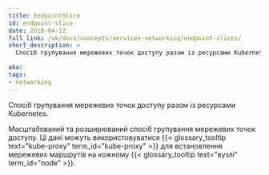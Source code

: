 ```yaml
---
title: EndpointSlice
id: endpoint-slice
date: 2018-04-12
full_link: /uk/docs/concepts/services-networking/endpoint-slices/
short_description: >
  Спосіб групування мережевих точок доступу разом із ресурсами Kubernetes.

aka:
tags:
- networking
---
```


Спосіб групування мережевих точок доступу разом із ресурсами Kubernetes.

<!--more-->

Масштабований та розширюваний спосіб групування мережевих точок доступу. Ці дані можуть використовуватися {{< glossary_tooltip text="kube-proxy" term_id="kube-proxy" >}} для встановлення мережевих маршрутів на кожному {{< glossary_tooltip text="вузлі" term_id="node" >}}.
